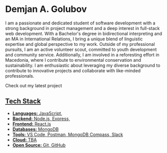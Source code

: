 <h1> Demjan A. Golubov </h1>

<p> I am a passionate and dedicated student of software development with a strong background in project management and a deep interest in full-stack web development. With a Bachelor's degree in bidirectional interpreting and an MA in International Relations, I bring a unique blend of linguistic expertise and global perspective to my work. Outside of my professional pursuits, I am an active volunteer scout, committed to youth development and community service. Additionally, I am involved in a reforesting effort in Macedonia, where I contribute to environmental conservation and sustainability. I am enthusiastic about leveraging my diverse background to contribute to innovative projects and collaborate with like-minded professionals. </p>

<p>Check out my latest project <a href="https://mentor-token.netlify.app/"><MentorToken</a> </p>

## Tech Stack

- **Languages:** JavaScript,
- **Backend:** Node.js, Express, 
- **Frontend:** React.js
- **Databases:** MongoDB
- **Tools:** VS Code, Postman, MongoDB Compass, Slack
- **Cloud:** TBA
- **Open Source:** Git, GitHub
